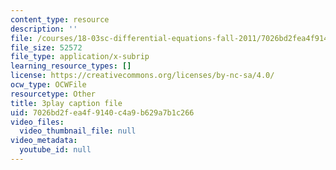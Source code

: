 ```yaml
---
content_type: resource
description: ''
file: /courses/18-03sc-differential-equations-fall-2011/7026bd2fea4f9140c4a9b629a7b1c266_YQ7HEE8-OfA.srt
file_size: 52572
file_type: application/x-subrip
learning_resource_types: []
license: https://creativecommons.org/licenses/by-nc-sa/4.0/
ocw_type: OCWFile
resourcetype: Other
title: 3play caption file
uid: 7026bd2f-ea4f-9140-c4a9-b629a7b1c266
video_files:
  video_thumbnail_file: null
video_metadata:
  youtube_id: null
---
```

